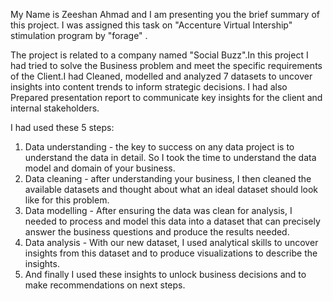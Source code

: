 My Name is Zeeshan Ahmad and I am presenting you the brief summary of this project. I was assigned this task on "Accenture Virtual Intership"
stimulation program by "forage" . 

The project is related to a company named "Social Buzz".In this project I had tried to solve the Business problem and 
meet the specific requirements of the Client.I had Cleaned, modelled and analyzed 7 datasets to uncover insights into 
content trends to inform strategic decisions.
I had also Prepared presentation report to communicate key insights for the client and internal stakeholders.

I had used these 5 steps:
1. Data understanding - the key to success on any data project is to understand 
the data in detail. So I took the time to understand the data model and 
domain of your business.
2. Data cleaning - after understanding your business, I then cleaned the 
available datasets and thought about what an ideal dataset should look like for 
this problem.
3. Data modelling - After ensuring the data was clean for analysis, I needed 
to process and model this data into a dataset that can precisely answer the 
business questions and produce the results needed.
4. Data analysis - With our new dataset, I used analytical skills to 
uncover insights from this dataset and to produce visualizations to describe the 
insights.
5. And finally I used these insights to unlock business decisions and to make 
recommendations on next steps.
